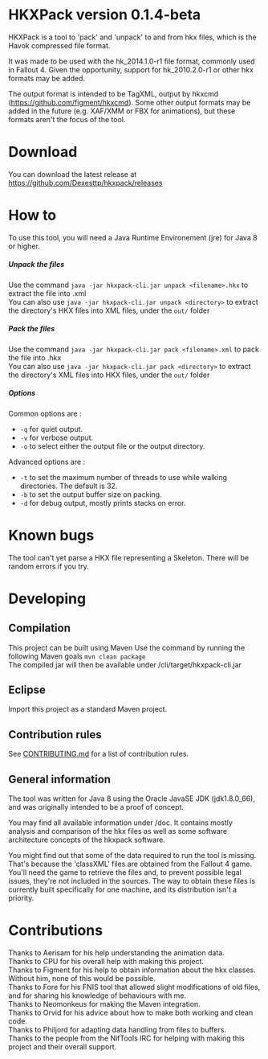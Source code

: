 # HKXPack version 0.1.4-beta

HKXPack is a tool to 'pack' and 'unpack' to and from hkx files, which is the Havok compressed file format.

It was made to be used with the hk\_2014.1.0-r1 file format, commonly used in Fallout 4. Given the opportunity, support for hk\_2010.2.0-r1 or other hkx formats may be added.

The output format is intended to be TagXML, output by hkxcmd (https://github.com/figment/hkxcmd). Some other output formats may be added in the future (e.g. XAF/XMM or FBX for animations), but these formats aren't the focus of the tool.

# Download

You can download the latest release at https://github.com/Dexesttp/hkxpack/releases

# How to

To use this tool, you will need a Java Runtime Environement (jre) for Java 8 or higher.

##### Unpack the files  
Use the command `java -jar hkxpack-cli.jar unpack <filename>.hkx` to extract the file into <filename>.xml  
You can also use `java -jar hkxpack-cli.jar unpack <directory>` to extract the directory's HKX files into XML files, under the `out/` folder

##### Pack the files  
Use the command `java -jar hkxpack-cli.jar pack <filename>.xml` to pack the file into <filename>.hkx  
You can also use `java -jar hkxpack-cli.jar pack <directory>` to extract the directory's XML files into HKX files, under the `out/` folder

##### Options
Common options are :
- `-q` for quiet output.
- `-v` for verbose output.
- `-o` to select either the output file or the output directory.

Advanced options are :
- `-t` to set the maximum number of threads to use while walking directories. The default is 32.
- `-b` to set the output buffer size on packing.
- `-d` for debug output, mostly prints stacks on error.

# Known bugs

The tool can't yet parse a HKX file representing a Skeleton. There will be random errors if you try.

# Developing

## Compilation

This project can be built using Maven
Use the command by running the following Maven goals `mvn clean package`  
The compiled jar will then be available under /cli/target/hkxpack-cli.jar

## Eclipse

Import this project as a standard Maven project.

## Contribution rules

See [CONTRIBUTING.md](CONTRIBUTING.md) for a list of contribution rules.

## General information

The tool was written for Java 8 using the Oracle JavaSE JDK (jdk1.8.0_66), and was originally intended to be a proof of concept.

You may find all available information under /doc. It contains mostly analysis and comparison of the hkx files as well as some software architecture concepts of the hkxpack software.

You might find out that some of the data required to run the tool is missing. That's because the 'classXML' files are obtained from the Fallout 4 game. You'll need the game to retrieve the files and, to prevent possible legal issues, they're not included in the sources. The way to obtain these files is currently built specifically for one machine, and its distribution isn't a priority.

# Contributions

Thanks to Aerisam for his help understanding the animation data.  
Thanks to CPU for his overall help with making this project.  
Thanks to Figment for his help to obtain information about the hkx classes. Without him, none of this would be possible.  
Thanks to Fore for his FNIS tool that allowed slight modifications of old files, and for sharing his knowledge of behaviours with me.  
Thanks to Neomonkeus for making the Maven integration.  
Thanks to Orvid for his advice about how to make both working and clean code.  
Thanks to Philjord for adapting data handling from files to buffers.  
Thanks to the people from the NifTools IRC for helping with making this project and their overall support.
